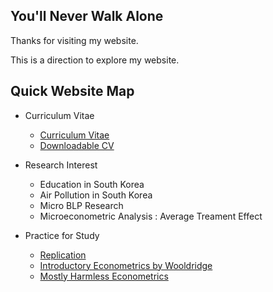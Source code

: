 ## You'll Never Walk Alone

Thanks for visiting my website.

This is a direction to explore my website.

## Quick Website Map

- Curriculum Vitae
    * [Curriculum Vitae](<https://hidral.github.io/Hyun-Wook-Cho/Curriculum-Vitae/>)
    * [Downloadable CV](<>)
- Research Interest
    * Education in South Korea
    * Air Pollution in South Korea
    * Micro BLP Research
    * Microeconometric Analysis : Average Treament Effect
    
- Practice for Study
    * [Replication](<>)
    * [Introductory Econometrics by Wooldridge](<>)
    * [Mostly Harmless Econometrics](<>)

